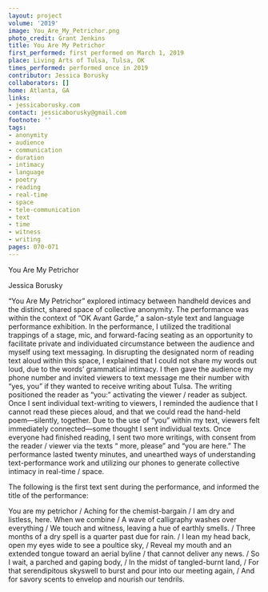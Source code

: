 ```yaml
---
layout: project
volume: '2019'
image: You_Are_My_Petrichor.png
photo_credit: Grant Jenkins
title: You Are My Petrichor
first_performed: first performed on March 1, 2019
place: Living Arts of Tulsa, Tulsa, OK
times_performed: performed once in 2019
contributor: Jessica Borusky
collaborators: []
home: Atlanta, GA
links:
- jessicaborusky.com
contact: jessicaborusky@gmail.com
footnote: ''
tags:
- anonymity
- audience
- communication
- duration
- intimacy
- language
- poetry
- reading
- real-time
- space
- tele-communication
- text
- time
- witness
- writing
pages: 070-071
---
```


You Are My Petrichor

Jessica Borusky

“You Are My Petrichor” explored intimacy between handheld devices and the distinct, shared space of collective anonymity. The performance was within the context of “OK Avant Garde,” a salon-style text and language performance exhibition. In the performance, I utilized the traditional trappings of a stage, mic, and forward-facing seating as an opportunity to facilitate private and individuated circumstance between the audience and myself using text messaging. In disrupting the designated norm of reading text aloud within this space, I explained that I could not share my words out loud, due to the words’ grammatical intimacy. I then gave the audience my phone number and invited viewers to text message me their number with “yes, you” if they wanted to receive writing about Tulsa. The writing positioned the reader as “you:” activating the viewer / reader as subject. Once I sent individual text-writing to viewers, I reminded the audience that I cannot read these pieces aloud, and that we could read the hand-held poem—silently, together. Due to the use of “you” within my text, viewers felt immediately connected—some thought I sent individual texts. Once everyone had finished reading, I sent two more writings, with consent from the reader / viewer via the texts “ more, please” and “you are here.” The performance lasted twenty minutes, and unearthed ways of understanding text-performance work and utilizing our phones to generate collective intimacy in real-time / space.

The following is the first text sent during the performance, and informed the title of the performance:

You are my petrichor / Aching for the chemist-bargain / I am dry and listless, here. When we combine / A wave of calligraphy washes over everything / We touch and witness, leaving a hue of earthly smells. / Three months of a dry spell is a quarter past due for rain. / I lean my head back, open my eyes wide to see a poultice sky, / Reveal my mouth and an extended tongue toward an aerial byline / that cannot deliver any news. / So I wait, a parched and gaping body, / In the midst of tangled-burnt land, / For that serendipitous skyswell to burst and pour into our meeting again, / And for savory scents to envelop and nourish our tendrils.
